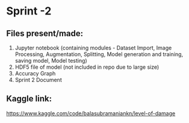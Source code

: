 # Sprint -2

## Files present/made:
1) Jupyter notebook (containing modules - Dataset Import, Image Processing, Augmentation, Splitting, Model generation and training, saving model, Model testing)
2) HDF5 file of model (not included in repo due to large size)
3) Accuracy Graph
4) Sprint 2 Document
## Kaggle link:
https://www.kaggle.com/code/balasubramaniankn/level-of-damage

